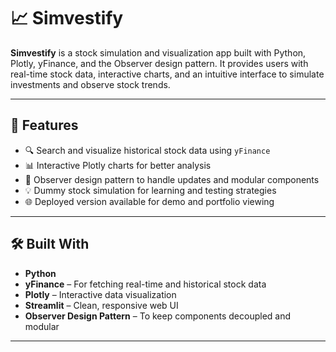 # 📈 Simvestify

**Simvestify** is a stock simulation and visualization app built with Python, Plotly, yFinance, and the Observer design pattern. It provides users with real-time stock data, interactive charts, and an intuitive interface to simulate investments and observe stock trends.

---

## 🌟 Features

- 🔍 Search and visualize historical stock data using `yFinance`
- 📊 Interactive Plotly charts for better analysis
- 🔄 Observer design pattern to handle updates and modular components
- 💡 Dummy stock simulation for learning and testing strategies
- 🌐 Deployed version available for demo and portfolio viewing

---

## 🛠️ Built With

- **Python**
- **yFinance** – For fetching real-time and historical stock data
- **Plotly** – Interactive data visualization
- **Streamlit** – Clean, responsive web UI
- **Observer Design Pattern** – To keep components decoupled and modular

---

